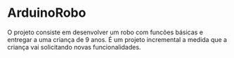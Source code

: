 # ArduinoRobo
O projeto consiste em desenvolver um robo com funcões básicas e entregar a uma criança de 9 anos. É um projeto incremental a medida que a criança
vai solicitando novas funcionalidades.
